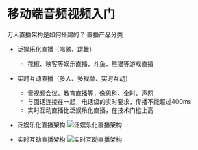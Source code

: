 # 移动端音频视频入门
万人直播架构是如何搭建的？
直播产品分类
- 泛娱乐化直播（唱歌、跳舞）
	- 花椒、映客等娱乐直播，斗鱼、熊猫等游戏直播
- 实时互动直播（多人、多视频、实时互动）
    - 音视频会议、教育直播等，像思科、全时、声网
	- 与固话连接在一起，电话级的实时要求，传播不能超过400ms
	- 实时互动直播比泛娱乐化直播，在技术门槛上高


- 泛娱乐化直播架构
![泛娱乐化直播架构](https://ws3.sinaimg.cn/large/006tNbRwgy1fy0th0c7jyj310s0liqdy.jpg)
- 实时互动直播架构
![实时互动直播架构](https://ws1.sinaimg.cn/large/006tNbRwgy1fy0tnmnwu0j316a0nun8t.jpg)